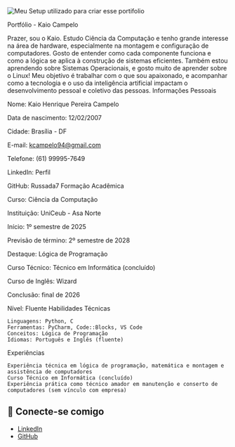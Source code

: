 <img src="banana.jpeg" alt="Meu Setup utilizado para criar esse portifolio" />

Portfólio - Kaio Campelo

Prazer, sou o Kaio. Estudo Ciência da Computação e tenho grande interesse na área de hardware, especialmente na montagem e configuração de computadores. Gosto de entender como cada componente funciona e como a lógica se aplica à construção de sistemas eficientes. Também estou aprendendo sobre Sistemas Operacionais, e gosto muito de aprender sobre o Linux! Meu objetivo é trabalhar com o que sou apaixonado, e acompanhar como a tecnologia e o uso da inteligência artificial impactam o desenvolvimento pessoal e coletivo das pessoas.
Informações Pessoais

Nome: Kaio Henrique Pereira Campelo

Data de nascimento: 12/02/2007

Cidade: Brasília - DF

E-mail: kcampelo94@gmail.com

Telefone: (61) 99995-7649

LinkedIn: Perfil

GitHub: Russada7
Formação Acadêmica

Curso: Ciência da Computação

Instituição: UniCeub - Asa Norte

Início: 1º semestre de 2025

Previsão de término: 2º semestre de 2028

Destaque: Lógica de Programação

Curso Técnico: Técnico em Informática (concluído)

Curso de Inglês: Wizard

Conclusão: final de 2026

Nível: Fluente
Habilidades Técnicas

    Linguagens: Python, C
    Ferramentas: PyCharm, Code::Blocks, VS Code
    Conceitos: Lógica de Programação
    Idiomas: Português e Inglês (fluente)

Experiências

    Experiência técnica em lógica de programação, matemática e montagem e assistência de computadores
    Curso Técnico em Informática (concluído)
    Experiência prática como técnico amador em manutenção e conserto de computadores (sem vínculo com empresa)



## 🔗 Conecte-se comigo

- [LinkedIn](https://www.linkedin.com/)
- [GitHub](https://github.com/kaiohenrique)

